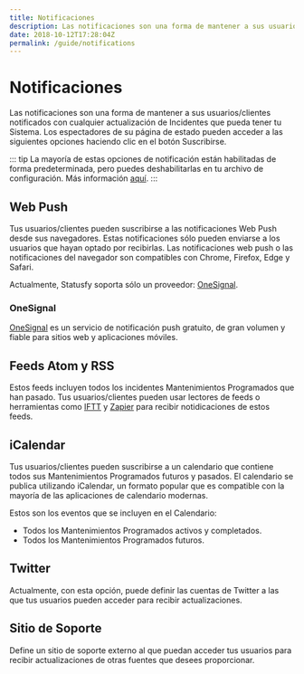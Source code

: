 ```yaml
---
title: Notificaciones
description: Las notificaciones son una forma de mantener a sus usuarios/clientes notificados con cualquier actualización de Incidentes que pueda tener tu Sistema. Los espectadores de su página de estado pueden acceder a las siguientes opciones haciendo clic en el botón Suscribirse.
date: 2018-10-12T17:28:04Z
permalink: /guide/notifications
---
```


# Notificaciones <Badge text="0.2.0+"/>

Las notificaciones son una forma de mantener a sus usuarios/clientes notificados con cualquier actualización de Incidentes que pueda tener tu Sistema. Los espectadores de su página de estado pueden acceder a las siguientes opciones haciendo clic en el botón Suscribirse.

::: tip
La mayoría de estas opciones de notificación están habilitadas de forma predeterminada, pero puedes deshabilitarlas en tu archivo de configuración. Más información [aquí](../config/README.md#notifications).
:::

## Web Push <Badge text="0.4.0+"/>

Tus usuarios/clientes pueden suscribirse a las notificaciones Web Push desde sus navegadores. Estas notificaciones sólo pueden enviarse a los usuarios que hayan optado por recibirlas. Las notificaciones web push o las notificaciones del navegador son compatibles con Chrome, Firefox, Edge y Safari.

Actualmente, Statusfy soporta sólo un proveedor: [OneSignal](#onesignal).

### OneSignal <Badge text="0.4.0+"/>

[OneSignal][onesignal-home] es un servicio de notificación push gratuito, de gran volumen y fiable para sitios web y aplicaciones móviles.


## Feeds Atom y RSS <Badge text="0.2.0+"/>

Estos feeds incluyen todos los incidentes Mantenimientos Programados que han pasado. Tus usuarios/clientes pueden usar lectores de feeds o herramientas como [IFTT][iftt-rss] y [Zapier][zapier-rss] para recibir notidicaciones de estos feeds.

## iCalendar <Badge text="0.2.0+"/>

Tus usuarios/clientes pueden suscribirse a un calendario que contiene todos sus Mantenimientos Programados futuros y pasados. El calendario se publica utilizando iCalendar, un formato popular que es compatible con la mayoría de las aplicaciones de calendario modernas.

Estos son los eventos que se incluyen en el Calendario:

- Todos los Mantenimientos Programados activos y completados.
- Todos los Mantenimientos Programados futuros.


## Twitter <Badge text="0.2.0+"/>

Actualmente, con esta opción, puede definir las cuentas de Twitter a las que tus usuarios pueden acceder para recibir actualizaciones.

## Sitio de Soporte <Badge text="0.2.0+"/>

Define un sitio de soporte externo al que puedan acceder tus usuarios para recibir actualizaciones de otras fuentes que desees proporcionar.



[iftt-rss]: https://ifttt.com/feed
[zapier-rss]: https://zapier.com/apps/rss/integrations
[onesignal-home]: https://onesignal.com/
